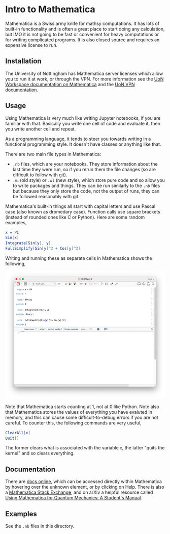 # Intro to Mathematica

Mathematica is a Swiss army knife for mathsy computations. It has lots of built-in functionality and is often a great place to start doing any calculation, but IMO it is not going to be fast or convenient for heavy computations or for writing complicated programs. It is also closed source and requires an expensive license to run.

## Installation

The University of Nottingham has Mathematica server licenses which allow you to run it at work, or through the VPN. For more information see the [UoN Workspace documentation on Mathematica](https://workspace.nottingham.ac.uk/display/Software/Mathematica) and the [UoN VPN documentation](https://www.nottingham.ac.uk/dts/communications/remote-working/vpn.aspx).

## Usage

Using Mathematica is very much like writing Jupyter notebooks, if you are familiar with that. Basically you write one cell of code and evaluate it, then you write another cell and repeat.

As a programming language, it tends to steer you towards writing in a functional programming style. It doesn't have classes or anything like that.

There are two main file types in Mathematica:
- `.nb` files, which are your notebooks. They store information about the last time they were run, so if you rerun them the file changes (so are difficult to follow with git).
- `.m`. (old style) or `.wl` (new style), which store pure code and so allow you to write packages and things. They can be run similarly to the `.nb` files but because they only store the code, not the output of runs, they can be followed reasonably with git.

Mathematica's built-in things all start with capital letters and use Pascal case (also known as dromedary case). Function calls use square brackets (instead of rounded ones like C or Python). Here are some random examples,
```Mathematica
x = Pi
Sin[x]
Integrate[Sin[y], y]
FullSimplify[Sin[y]^2 + Cos[y]^2]
```
Writing and running these as separate cells in Mathematica shows the following,

![Mathematica screenshot](mathematica-screenshot.png)

Note that Mathematica starts counting at 1, not at 0 like Python. Note also that Mathematica stores the values of everything you have evaluted in memory, and this can cause some difficult-to-debug errors if you are not careful. To counter this, the following commands are very useful, 
```Mathematica
ClearAll[x]
Quit[]
```
The former clears what is associated with the variable `x`, the latter "quits the kernel" and so clears everything.

## Documentation

There are [docs online](https://reference.wolfram.com/language/), which can be accessed directly within Mathematica by hovering over the unknown element, or by clicking on Help. There is also a [Mathematica Stack Exchange](https://mathematica.stackexchange.com/), and on arXiv a helpful resource called [Using Mathematica for Quantum Mechanics: A Student's Manual](https://arxiv.org/abs/1403.7050).

## Examples

See the `.nb` files in this directory.